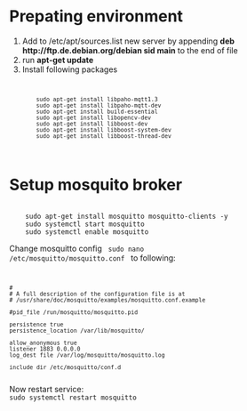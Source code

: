 # Prepating environment

<ol>
    <li>Add to /etc/apt/sources.list new server by appending <strong>deb http://ftp.de.debian.org/debian sid main</strong> to the end of file </li>
    <li>run <strong>apt-get update</strong></li>
    <li>Install following packages</li>
    <code>

        sudo apt-get install libpaho-mqtt1.3    
        sudo apt-get install libpaho-mqtt-dev
        sudo apt-get install build-essential
        sudo apt-get install libopencv-dev
        sudo apt-get install libboost-dev
        sudo apt-get install libboost-system-dev
        sudo apt-get install libboost-thread-dev
        
</code>
    
</ol>

# Setup mosquito broker

<code>
    sudo apt-get install mosquitto mosquitto-clients -y
    sudo systemctl start mosquitto
    sudo systemctl enable mosquitto
</code>

Change mosquitto config
<code>
    sudo nano /etc/mosquitto/mosquitto.conf
</code>
to following:
<code>

    #
    # A full description of the configuration file is at
    # /usr/share/doc/mosquitto/examples/mosquitto.conf.example

    #pid_file /run/mosquitto/mosquitto.pid

    persistence true
    persistence_location /var/lib/mosquitto/

    allow_anonymous true
    listener 1883 0.0.0.0
    log_dest file /var/log/mosquitto/mosquitto.log

    include_dir /etc/mosquitto/conf.d
</code>
Now restart service:
<code>
sudo systemctl restart mosquitto    
</code>
